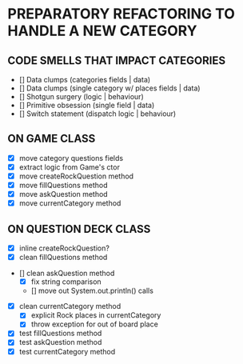 # PREPARATORY REFACTORING TO HANDLE A NEW CATEGORY 

## CODE SMELLS THAT IMPACT CATEGORIES
- [] Data clumps (categories fields | data)
- [] Data clumps (single category w/ places fields | data)
- [] Shotgun surgery (logic | behaviour)
- [] Primitive obsession (single field | data)
- [] Switch statement (dispatch logic | behaviour)

## ON GAME CLASS
- [X] move category questions fields
- [X] extract logic from Game's ctor
- [X] move createRockQuestion method
- [X] move fillQuestions method
- [X] move askQuestion method
- [X] move currentCategory method

## ON QUESTION DECK CLASS
- [X] inline createRockQuestion?
- [X] clean fillQuestions method
- [] clean askQuestion method
    - [X] fix string comparison
    - [] move out System.out.println() calls
- [X] clean currentCategory method
    - [X] explicit Rock places in currentCategory
    - [X] throw exception for out of board place
- [X] test fillQuestions method
- [X] test askQuestion method
- [X] test currentCategory method
